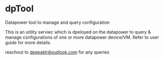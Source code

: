 # dpTool
Datapower tool to manage and query configuration

This is an utility serviec which is dpeloyed on the datapower to query & manage configurations of one or more datapower device/VM. Refer to user guide for more details.

reachout to deepaklr@outlook.com for any queries
